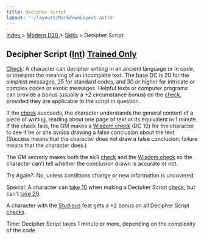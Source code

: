 ```yaml
---
title: Decipher Script
layout: '~/layouts/MarkdownLayout.astro'
---
```


[ Index ](/) > [ Modern D20 ](/modern.d20.srd) > [Skills](/modern.d20.srd/skills) > Decipher Script

## Decipher Script ([Int](/modern.d20.srd/basics/ability.scores)) [Trained Only](/modern.d20.srd/skills/skill.basics)

[Check](/modern.d20.srd/skills/skill.basics): A character can
decipher writing in an ancient language or in code, or interpret the meaning
of an incomplete text. The base DC is 20 for the simplest messages, 25 for
standard codes, and 30 or higher for intricate or complex codes or exotic
messages. Helpful texts or computer programs can provide a bonus (usually a +2
circumstance bonus) on the
[check](/modern.d20.srd/skills/skill.basics), provided they are
applicable to the script in question.

If the [check](/modern.d20.srd/skills/skill.basics) succeeds, the
character understands the general content of a piece of writing, reading about
one page of text or its equivalent in 1 minute. If the check fails, the GM
makes a [Wisdom check](/modern.d20.srd/skills/skill.basics) (DC 10) for the
character to see if he or she avoids drawing a false conclusion about the
text. (Success means that the character does not draw a false conclusion;
failure means that the character does.)

The GM secretly makes both the skill
[check](/modern.d20.srd/skills/skill.basics) and the [Wisdom check](/modern.d20.srd/skills/skill.basics) so the character can’t tell
whether the conclusion drawn is accurate or not.

Try Again?: No, unless conditions change or new information is uncovered.

Special: A character can [take 10](/modern.d20.srd/skills/skill.basics) when making a Decipher
Script [check](/modern.d20.srd/skills/skill.basics), but can’t [take 20](/modern.d20.srd/skills/skill.basics).

A character with the [Studious](/modern.d20.srd/feats/studious) feat gets a +2
bonus on all Decipher Script
[checks](/modern.d20.srd/skills/skill.basics).

Time: Decipher Script takes 1 minute or more, depending on the complexity of
the code.

